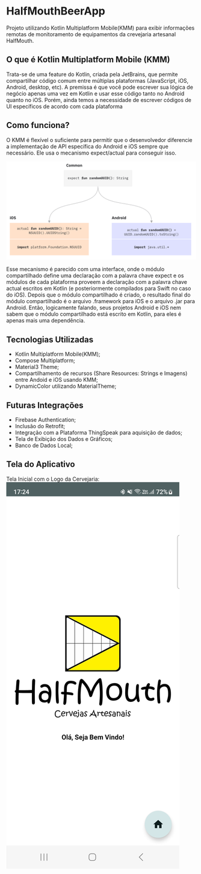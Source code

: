 # HalfMouthBeerApp
Projeto utilizando Kotlin Multiplatform Mobile(KMM) para exibir informações remotas de monitoramento de 
equipamentos da crevejaria artesanal HalfMouth.

## O que é Kotlin Multiplatform Mobile (KMM)
Trata-se de uma feature do Kotlin, criada pela JetBrains, que permite compartilhar código comum entre múltiplas plataformas (JavaScript, iOS, Android, desktop, etc).
A premissa é que você pode escrever sua lógica de negócio apenas uma vez em Kotlin e usar esse código tanto no Android quanto no iOS. 
Porém, ainda temos a necessidade de escrever códigos de UI específicos de acordo com cada plataforma

## Como funciona?
O KMM é flexível o suficiente para permitir que o desenvolvedor diferencie a implementação de API específica do Android e iOS sempre que necessário. 
Ele usa o mecanismo expect/actual para conseguir isso.

![KMM-image](images/expect-actual.png)

Esse mecanismo é parecido com uma interface, onde o módulo compartilhado define uma declaração com a palavra chave expect e os módulos de cada plataforma proveem a declaração com a palavra chave actual escritos em Kotlin (e posteriormente compilados para Swift no caso do iOS).
Depois que o módulo compartilhado é criado, o resultado final do módulo compartilhado é o arquivo .framework para iOS e o arquivo .jar para Android. 
Então, logicamente falando, seus projetos Android e iOS nem sabem que o módulo compartilhado está escrito em Kotlin, para eles é apenas mais uma dependência.

## Tecnologias Utilizadas

- Kotlin Multiplatform Mobile(KMM);
- Compose Multiplatform;
- Material3 Theme;
- Compartilhamento de recursos (Share Resources: Strings e Imagens) entre Andoid e iOS usando KMM;
- DynamicColor utilizando MaterialTheme;



## Futuras Integrações

- Firebase Authentication;
- Inclusão do Retrofit;
- Integração com a Plataforma ThingSpeak para aquisição de dados;
- Tela de Exibição dos Dados e Gráficos;
- Banco de Dados Local;

## Tela do Aplicativo

Tela Inicial com o Logo da Cervejaria:
![KMM-image](images/telainicial.png)

